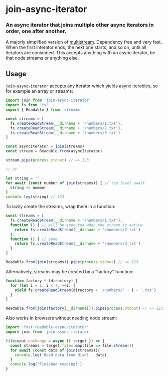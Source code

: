 # join-async-iterator

### An async iterator that joins multiple other async iterators in order, one after another.

A majorly simplified version of [multistream](https://www.npmjs.com/package/multistream). Dependency free and very fast. When the first interator ends, the next one starts, and so on, until all iterators are consumed. This accepts anything with an async iterator, be that node streams or anything else.

## Usage
`join-async-iterator` accepts any iterator which yields async iterables, so for example an array or streams:
```js
import join from 'join-async-iterator'
import fs from 'fs'
import { Readable } from 'streamx'

const streams = [
  fs.createReadStream(__dirname + '/numbers/1.txt'),
  fs.createReadStream(__dirname + '/numbers/2.txt'),
  fs.createReadStream(__dirname + '/numbers/3.txt')
]

const asyncIterator = join(streams)
const stream = Readable.from(asyncIterator)

stream.pipe(process.stdout) // => 123

// or

let string = ''
for await (const number of join(streams)) { // top level await
  string += number
}
console.log(string) // 123
```
To lazily create the streams, wrap them in a function:
```js
const streams = [
  fs.createReadStream(__dirname + '/numbers/1.txt'),
  function () { // will be executed when the stream is active
    return fs.createReadStream(__dirname + '/numbers/2.txt')
  },
  function () { // same
    return fs.createReadStream(__dirname + '/numbers/3.txt')
  }
]

Readable.from(join(streams)).pipe(process.stdout) // => 123
```
Alternatively, streams may be created by a "factory" function:
```js
function factory * (directory) {
  for (let i = 1; i < 4, ++i) {
    yield fs.createReadStream(directory + '/numbers/' + i + '.txt')
  }
}

Readable.from(join(factory(__dirname))).pipe(process.stdout) // => 123
```
Also works in browsers without needing node stream:
```js
import 'fast-readable-async-iterator'
import join from 'join-async-iterator'

fileinput.onchange = async ({ target }) => {
  const streams = target.files.map(file => file.stream())
  for await (const data of join(streams)){
    console.log('Read data from disk!', data)
  }
  console.log('Finished reading!')
}
```
